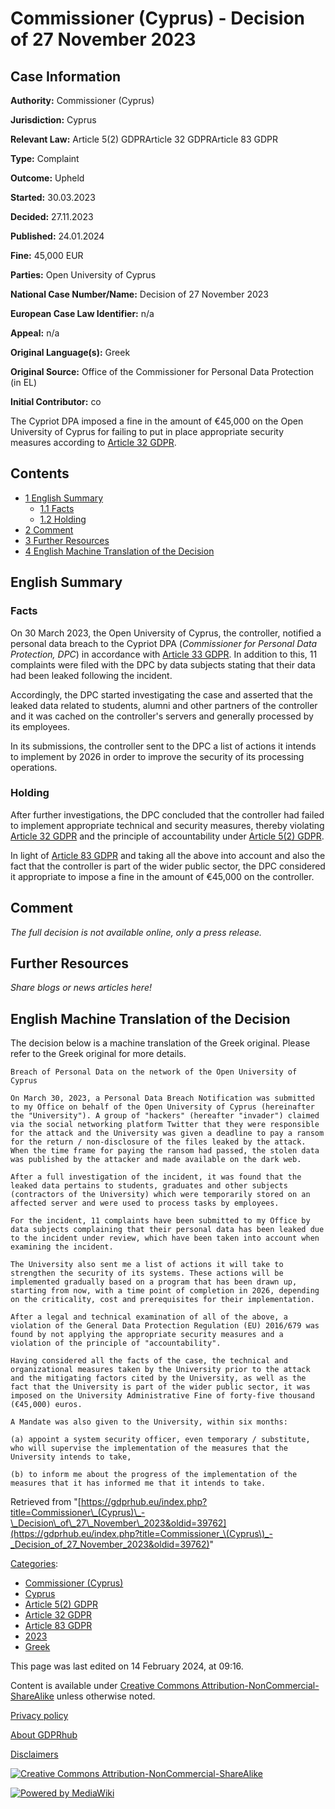 # Commissioner (Cyprus) - Decision of 27 November 2023

## Case Information

**Authority:** Commissioner (Cyprus)

**Jurisdiction:** Cyprus

**Relevant Law:** Article 5(2) GDPRArticle 32 GDPRArticle 83 GDPR

**Type:** Complaint

**Outcome:** Upheld

**Started:** 30.03.2023

**Decided:** 27.11.2023

**Published:** 24.01.2024

**Fine:** 45,000 EUR

**Parties:** Open University of Cyprus

**National Case Number/Name:** Decision of 27 November 2023

**European Case Law Identifier:** n/a

**Appeal:** n/a

**Original Language(s):** Greek

**Original Source:** Office of the Commissioner for Personal Data Protection (in EL)

**Initial Contributor:** co

The Cypriot DPA imposed a fine in the amount of €45,000 on the Open University of Cyprus for failing to put in place appropriate security measures according to [Article 32 GDPR](/index.php?title=Article_32_GDPR "Article 32 GDPR").

## Contents

*   [1 English Summary](#English_Summary)
    *   [1.1 Facts](#Facts)
    *   [1.2 Holding](#Holding)
*   [2 Comment](#Comment)
*   [3 Further Resources](#Further_Resources)
*   [4 English Machine Translation of the Decision](#English_Machine_Translation_of_the_Decision)

## English Summary

### Facts

On 30 March 2023, the Open University of Cyprus, the controller, notified a personal data breach to the Cypriot DPA (_Commissioner for Personal Data Protection, DPC_) in accordance with [Article 33 GDPR](/index.php?title=Article_33_GDPR "Article 33 GDPR"). In addition to this, 11 complaints were filed with the DPC by data subjects stating that their data had been leaked following the incident.

Accordingly, the DPC started investigating the case and asserted that the leaked data related to students, alumni and other partners of the controller and it was cached on the controller's servers and generally processed by its employees.

In its submissions, the controller sent to the DPC a list of actions it intends to implement by 2026 in order to improve the security of its processing operations.

### Holding

After further investigations, the DPC concluded that the controller had failed to implement appropriate technical and security measures, thereby violating [Article 32 GDPR](/index.php?title=Article_32_GDPR "Article 32 GDPR") and the principle of accountability under [Article 5(2) GDPR](/index.php?title=Article_5_GDPR#2 "Article 5 GDPR").

In light of [Article 83 GDPR](/index.php?title=Article_83_GDPR "Article 83 GDPR") and taking all the above into account and also the fact that the controller is part of the wider public sector, the DPC considered it appropriate to impose a fine in the amount of €45,000 on the controller.

## Comment

_The full decision is not available online, only a press release._

## Further Resources

_Share blogs or news articles here!_

## English Machine Translation of the Decision

The decision below is a machine translation of the Greek original. Please refer to the Greek original for more details.

```
Breach of Personal Data on the network of the Open University of Cyprus

On March 30, 2023, a Personal Data Breach Notification was submitted to my Office on behalf of the Open University of Cyprus (hereinafter the "University"). A group of "hackers" (hereafter "invader") claimed via the social networking platform Twitter that they were responsible for the attack and the University was given a deadline to pay a ransom for the return / non-disclosure of the files leaked by the attack. When the time frame for paying the ransom had passed, the stolen data was published by the attacker and made available on the dark web.

After a full investigation of the incident, it was found that the leaked data pertains to students, graduates and other subjects (contractors of the University) which were temporarily stored on an affected server and were used to process tasks by employees.

For the incident, 11 complaints have been submitted to my Office by data subjects complaining that their personal data has been leaked due to the incident under review, which have been taken into account when examining the incident.

The University also sent me a list of actions it will take to strengthen the security of its systems. These actions will be implemented gradually based on a program that has been drawn up, starting from now, with a time point of completion in 2026, depending on the criticality, cost and prerequisites for their implementation.

After a legal and technical examination of all of the above, a violation of the General Data Protection Regulation (EU) 2016/679 was found by not applying the appropriate security measures and a violation of the principle of "accountability".

Having considered all the facts of the case, the technical and organizational measures taken by the University prior to the attack and the mitigating factors cited by the University, as well as the fact that the University is part of the wider public sector, it was imposed on the University Administrative Fine of forty-five thousand (€45,000) euros.

A Mandate was also given to the University, within six months:

(a) appoint a system security officer, even temporary / substitute, who will supervise the implementation of the measures that the University intends to take,

(b) to inform me about the progress of the implementation of the measures that it has informed me that it intends to take.

```

Retrieved from "[https://gdprhub.eu/index.php?title=Commissioner\_(Cyprus)\_-\_Decision\_of\_27\_November\_2023&oldid=39762](https://gdprhub.eu/index.php?title=Commissioner_\(Cyprus\)_-_Decision_of_27_November_2023&oldid=39762)"

[Categories](/index.php?title=Special:Categories "Special:Categories"):

*   [Commissioner (Cyprus)](/index.php?title=Category:Commissioner_\(Cyprus\) "Category:Commissioner (Cyprus)")
*   [Cyprus](/index.php?title=Category:Cyprus "Category:Cyprus")
*   [Article 5(2) GDPR](/index.php?title=Category:Article_5\(2\)_GDPR "Category:Article 5(2) GDPR")
*   [Article 32 GDPR](/index.php?title=Category:Article_32_GDPR "Category:Article 32 GDPR")
*   [Article 83 GDPR](/index.php?title=Category:Article_83_GDPR "Category:Article 83 GDPR")
*   [2023](/index.php?title=Category:2023 "Category:2023")
*   [Greek](/index.php?title=Category:Greek "Category:Greek")

This page was last edited on 14 February 2024, at 09:16.

Content is available under [Creative Commons Attribution-NonCommercial-ShareAlike](https://creativecommons.org/licenses/by-nc-sa/4.0/) unless otherwise noted.

[Privacy policy](/index.php?title=GDPRhub:Privacy_policy)

[About GDPRhub](/index.php?title=GDPRhub:About)

[Disclaimers](/index.php?title=GDPRhub:General_disclaimer)

[![Creative Commons Attribution-NonCommercial-ShareAlike](/resources/assets/licenses/cc-by-nc-sa.png)](https://creativecommons.org/licenses/by-nc-sa/4.0/)

[![Powered by MediaWiki](/resources/assets/poweredby_mediawiki_88x31.png)](https://www.mediawiki.org/)
